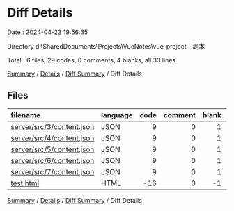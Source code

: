 # Diff Details

Date : 2024-04-23 19:56:35

Directory d:\\SharedDocuments\\Projects\\VueNotes\\vue-project - 副本

Total : 6 files,  29 codes, 0 comments, 4 blanks, all 33 lines

[Summary](results.md) / [Details](details.md) / [Diff Summary](diff.md) / Diff Details

## Files
| filename | language | code | comment | blank | total |
| :--- | :--- | ---: | ---: | ---: | ---: |
| [server/src/3/content.json](/server/src/3/content.json) | JSON | 9 | 0 | 1 | 10 |
| [server/src/4/content.json](/server/src/4/content.json) | JSON | 9 | 0 | 1 | 10 |
| [server/src/5/content.json](/server/src/5/content.json) | JSON | 9 | 0 | 1 | 10 |
| [server/src/6/content.json](/server/src/6/content.json) | JSON | 9 | 0 | 1 | 10 |
| [server/src/7/content.json](/server/src/7/content.json) | JSON | 9 | 0 | 1 | 10 |
| [test.html](/test.html) | HTML | -16 | 0 | -1 | -17 |

[Summary](results.md) / [Details](details.md) / [Diff Summary](diff.md) / Diff Details